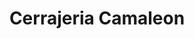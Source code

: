 ---
title: "Cerrajeria Camaleon"
url: /cuajimalpa-de-morelos/cerrajeria-camaleon/
shop: cerrajero
---